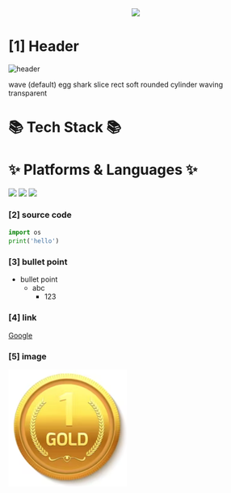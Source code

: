<div align=center>
	<img src="https://capsule-render.vercel.app/api?type=waving&color=auto&height=200&section=header&text=Marvin%20Github!&fontSize=90" />	
</div>

# [1] Header 

![header](https://capsule-render.vercel.app/api?type=egg&color=auto&height=300&section=header&text=Marvin%20Github!&fontSize=90)

wave (default)
egg
shark
slice
rect
soft
rounded
cylinder
waving
transparent


# 📚 Tech Stack 📚
# ✨ Platforms & Languages ✨

<img src="https://img.shields.io/badge/Python-002323?style=flat&logo=Python&logoColor=red"/>

<img src="https://img.shields.io/badge/C++-004713?style=flat&logo=C&logoColor=yellow"/>

<img src="https://img.shields.io/badge/Python-007396?style=flat&logo=Conda-Forge&logoColor=white"/>


### [2] source code
```python
import os
print('hello')
```

### [3] bullet point
* bullet point
    * abc
        * 123


### [4] link 
[Google](http://usaco.org/)

### [5] image 
![gold](/resource/gold.png)

